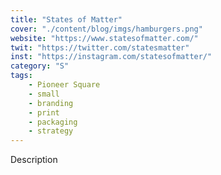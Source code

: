```yaml
---
title: "States of Matter"
cover: "./content/blog/imgs/hamburgers.png"
website: "https://www.statesofmatter.com/"
twit: "https://twitter.com/statesmatter"
inst: "https://instagram.com/statesofmatter/"
category: "S"
tags:
    - Pioneer Square
    - small
    - branding
    - print
    - packaging
    - strategy
---
```


Description
